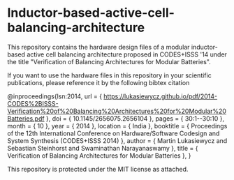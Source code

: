 # Inductor-based-active-cell-balancing-architecture
This repository contains the hardware design files of a modular inductor-based active cell balancing architecture proposed in CODES+ISSS '14 under the title "Verification of Balancing Architectures for Modular Batteries".

If you want to use the hardware files in this repository in your scientific publications, please reference it by the following bibtex citation

@inproceedings{lsn:2014,
  url = {  https://lukasiewycz.github.io/pdf/2014-CODES%2BISSS-Verification%20of%20Balancing%20Architectures%20for%20Modular%20Batteries.pdf  },
  doi = { 10.1145/2656075.2656104 },
  pages = { 30:1--30:10 },
  month = { 10 },
  year = { 2014 },
  location = { India },
  booktitle = { Proceedings of the 12th International Conference on Hardware/Software Codesign and System Synthesis (CODES+ISSS 2014) },
  author = { Martin Lukasiewycz and Sebastian Steinhorst and Swaminathan Narayanaswamy },
  title = { Verification of Balancing Architectures for Modular Batteries },
}

This repository is protected under the MIT license as attached.
